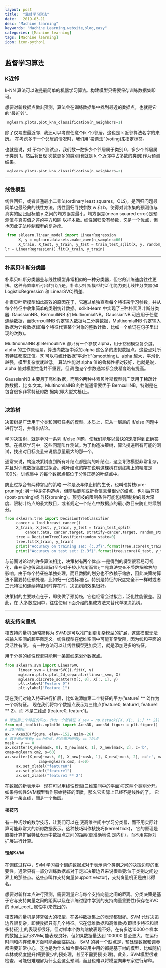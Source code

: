 ```yaml
---
layout: post
title:  "监督学习算法"
date:   2019-03-21
desc: "Machine learning"
keywords: "Machine Learning,website,blog,easy"
categories: [Machine learning]
tags: [Machine learning]
icon: icon-python1
---
```

## 监督学习算法

### **K近邻**

k-NN 算法可以说是最简单的机器学习算法。构建模型只需要保存训练数据集即可。

想要对新数据点做出预测，算法会在训练数据集中找到最近的数据点，也就是它的“最近邻”。

```py
 mglearn.plots.plot_knn_classification(n_neighbors=1)
```

除了仅考虑最近邻，我还可以考虑任意个(k 个)邻居。这也是 k 近邻算法名字的来历。 在考虑多于一个邻居的情况时，我们用“投票法”(voting)来指定标签。

也就是说，对 于每个测试点，我们数一数多少个邻居属于类别 0，多少个邻居属于类别 1。然后将出现 次数更多的类别(也就是 k 个近邻中占多数的类别)作为预测结果。

```py
 mglearn.plots.plot_knn_classification(n_neighbors=3)
```

***

### **线性模型**

线性回归，或者普通最小二乘法(ordinary least squares，OLS)，是回归问题最简单也最经典的线性方法。线性回归寻找参数 w 和 b，使得对训练集的预测值与真实的回归目标值 y 之间的均方误差最小。均方误差(mean squared error)是预测值与真实值之差的平方和除 以样本数。线性回归没有参数，这是一个优点，但也因此无法控制模型的复杂度。

```py
 from sklearn.linear_model import LinearRegression
      X, y = mglearn.datasets.make_wave(n_samples=60)
      X_train, X_test, y_train, y_test = train_test_split(X, y, random_state=42)
lr = LinearRegression().fit(X_train, y_train)
```

***

### **朴素贝叶斯分类器**

朴素贝叶斯分类器是与线性模型非常相似的一种分类器，但它的训练速度往往更快。这种高效率所付出的代价是，朴素贝叶斯模型的泛化能力要比线性分类器(如 LogisticRegression 和 LinearSVC)稍差。

朴素贝叶斯模型如此高效的原因在于，它通过单独查看每个特征来学习参数，并从每个特征中收集简单的类别统计数据。scikit-learn 中实现了三种朴素贝叶斯分类器: GaussianNB、BernoulliNB 和 MultinomialNB。GaussianNB 可应用于任意连续数据，而BernoulliNB 假定输入数据为二分类数据，MultinomialNB 假定输入数据为计数数据(即每个特征代表某个对象的整数计数，比如一个单词在句子里出现的次数)。

MultinomialNB 和 BernoulliNB 都只有一个参数 alpha，用于控制模型复杂度。alpha 的工作原理是，算法向数据中添加 alpha 这么多的虚拟数据点，这些点对所有特征都取正值。这 可以将统计数据“平滑化”(smoothing)。alpha 越大，平滑化越强，模型复杂度就越低。 算法性能对 alpha 值的鲁棒性相对较好，也就是说，alpha 值对模型性能并不重要。但调 整这个参数通常都会使精度略有提高。

GaussianNB 主要用于高维数据，而另外两种朴素贝叶斯模型则广泛用于稀疏计数数据，比 如文本。MultinomialNB 的性能通常要优于 BernoulliNB，特别是在包含很多非零特征的数 据集(即大型文档)上。

***

### **决策树**

决策树是广泛用于分类和回归任务的模型。本质上，它从一层层的 if/else 问题中进行学习，并得出结论。

学习决策树，就是学习一系列 if/else 问题，使我们能够以最快的速度得到正确答案。在机器学习中，这些问题叫作测试。为了构造决策树，算法搜遍所有可能的测试，找出对目标变量来说信息量最大的那一个。

通常来说，构造决策树直到所有叶结点都是纯的叶结点，这会导致模型非常复杂，并且对训练数据高度过拟合。纯叶结点的存在说明这棵树在训练集上的精度是100%。训练集中 的每个数据点都位于分类正确的叶结点中。

防止过拟合有两种常见的策略:一种是及早停止树的生长，也叫预剪枝(pre-pruning); 另一种是先构造树，但随后删除或折叠信息量很少的结点，也叫后剪枝(post-pruning)或 剪枝(pruning)。预剪枝的限制条件可能包括限制树的最大深度、限制叶结点的最大数目，或者规定一个结点中数据点的最小数目来防止继续划分。

```py
from sklearn.tree import DecisionTreeClassifier
     cancer = load_breast_cancer()
     X_train, X_test, y_train, y_test = train_test_split(
         cancer.data, cancer.target, stratify=cancer.target, random_state=42)
     tree = DecisionTreeClassifier(random_state=0)
     tree.fit(X_train, y_train)
     print("Accuracy on training set: {:.3f}".format(tree.score(X_train, y_train)))
     print("Accuracy on test set: {:.3f}".format(tree.score(X_test, y_test)))
```

与前面讨论过的许多算法相比，决策树有两个优点:一是得到的模型很容易可视化，非专家也很容易理解(至少对于较小的树而言);二是算法完全不受数据缩放的影响。由于每个特征被单独处理，而且数据的划分也不依赖于缩放，因此决策树算法不需要特征预处理，比如归一化或标准化。特别是特征的尺度完全不一样时或者二元特征和连续特征同时存在时，决策树的效果很好。

决策树的主要缺点在于，即使做了预剪枝，它也经常会过拟合，泛化性能很差。因此，在 大多数应用中，往往使用下面介绍的集成方法来替代单棵决策树。

***

### **核支持向量机**

核支持向量机(通常简称为 SVM)是可以推广到更复杂模型的扩展，这些模型无法被输入空间的超平面定义。线性模型在低维空间中可能非常受限，因为线和平面的灵活性有限。
有一种方法可以让线性模型更加灵活，就是添加更多的特征。

用于分类的线性模型只能用一条直线来划分数据点。

```py
from sklearn.svm import LinearSVC
      linear_svm = LinearSVC().fit(X, y)
      mglearn.plots.plot_2d_separator(linear_svm, X)
      mglearn.discrete_scatter(X[:, 0], X[:, 1], y)
      plt.xlabel("Feature 0")
      plt.ylabel("Feature 1")
```

现在我们对输入特征进行扩展，比如说添加第二个特征的平方(feature1 ** 2)作为一个新特征。
现在我们将每个数据点表示为三维点(feature0, feature1, feature1 ** 2)，而 不是二维点 (feature0, feature1)。

```py
# 添加第二个特征的平方，作为一个新特征 X_new = np.hstack([X, X[:, 1:] ** 2])
from mpl_toolkits.mplot3d import Axes3D, axes3d figure = plt.figure()
# 3D可视化
ax = Axes3D(figure, elev=-152, azim=-26)
# 首先画出所有y == 0的点，然后画出所有y == 1的点
mask = y == 0
ax.scatter(X_new[mask, 0], X_new[mask, 1], X_new[mask, 2], c='b',
cmap=mglearn.cm2, s=60)
ax.scatter(X_new[~mask, 0], X_new[~mask, 1], X_new[~mask, 2], c='r', marker='^',
               cmap=mglearn.cm2, s=60)
     ax.set_xlabel("feature0")
     ax.set_ylabel("feature1")
     ax.set_zlabel("feature1 ** 2")
```

在数据的新表示中，现在可以用线性模型(三维空间中的平面)将这两个类别分开。如果将线性SVM模型看作原始特征的函数，那么它实际上已经不是线性的了。
它不是一条直线，而是一个椭圆。

#### 核技巧

有一种巧妙的数学技巧，让我们可以在 更高维空间中学习分类器，而不用实际计算可能非常大的新的数据表示。这种技巧叫作核技巧(kernel trick)，
它的原理是直接计算扩展特征表示中数据点之间的距离(更准确地说 是内积)，而不用实际对扩展进行计算。

#### 理解SVM

在训练过程中，SVM 学习每个训练数据点对于表示两个类别之间的决策边界的重要性。通常只有一部分训练数据点对于定义决策边界来说很重要:位于类别之间边界上的那些点。这些点叫作支持向量(support vector)，支持向量机正是由此得名。

想要对新样本点进行预测，需要测量它与每个支持向量之间的距离。分类决策是基于它与支持向量之间的距离以及在训练过程中学到的支持向量重要性(保存在SVC的 dual_coef_ 属性中)来做出的。

核支持向量机是非常强大的模型，在各种数据集上的表现都很好。SVM 允许决策边界很复杂，即使数据只有几个特征。它在低维数据和高维数据(即很少特征和很多特征)上的表现都很好，但对样本个数的缩放表现不好。在有多达10000个样本的数据上运行SVM可能表现良好，但如果数据量达到 100000 甚至更大，在运行时间和内存使用方面可能会面临挑战。
SVM 的另一个缺点是，预处理数据和调参都需要非常小心。这也是为什么如今很多应用中用的都是基于树的模型，比如随机森林或梯度提升(需要很少的预处理，甚至不需要预 处理)。此外，SVM模型很难检查，可能很难理解为什么会这么预测，而且也难以将模型向非专家进行解释。